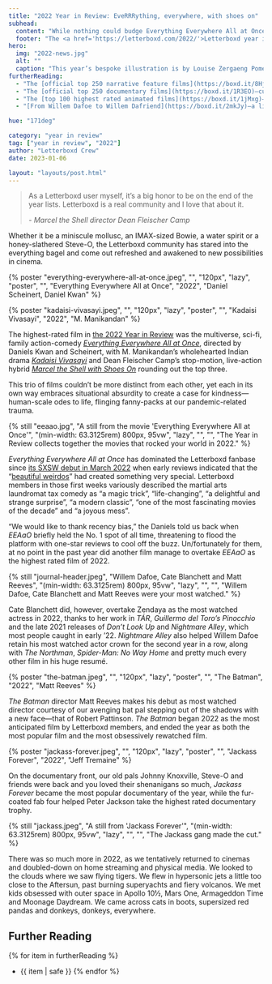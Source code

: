 ```yaml
---
title: "2022 Year in Review: EveRRRything, everywhere, with shoes on"
subhead:
  content: "While nothing could budge Everything Everywhere All at Once from the top spot, your highest rated and most popular ﬁlms of 2022 also featured many more enormously spectacular and wholeheartedly human delights."
  footer: "The <a href='https://letterboxd.com/2022/'>Letterboxd year in review</a> is presented by&nbsp;neon."
hero:
  img: "2022-news.jpg"
  alt: ""
  caption: "This year’s bespoke illustration is by Louise Zergaeng Pomeroy."
furtherReading:
  - "The [official top 250 narrative feature films](https://boxd.it/8HjM)—curated by Dave Vis"
  - "The [official top 250 documentary films](https://boxd.it/1R3EO)—curated by Jack Moulton"
  - "The [top 100 highest rated animated films](https://boxd.it/1jMxg)—curated by Rahat Ahmed"
  - "[From Willem Dafoe to Willem Dafriend](https://boxd.it/2mkJy)—a list by reillyvanana"

hue: "171deg"

category: "year in review"
tag: ["year in review", "2022"]
author: "Letterboxd Crew"
date: 2023-01-06

layout: "layouts/post.html"
---
```


> As a Letterboxd user myself, it’s a big honor to be on the end of the year lists. Letterboxd is a real community and I love that about it.
>
> <cite>- _Marcel the Shell_ director Dean Fleischer Camp</cite>

Whether it be a miniscule mollusc, an IMAX-sized Bowie, a water spirit or a honey-slathered Steve-O, the Letterboxd community has stared into the everything bagel and come out refreshed and awakened to new possibilities in cinema.

{% poster "everything-everywhere-all-at-once.jpeg", "", "120px", "lazy", "poster", "",  "Everything Everywhere All at Once", "2022", "Daniel Scheinert, Daniel Kwan" %}

{% poster "kadaisi-vivasayi.jpeg", "", "120px", "lazy", "poster", "",  "Kadaisi Vivasayi", "2022", "M. Manikandan" %}

The highest-rated film in [the 2022 Year in Review](https://letterboxd.com/2022/) was the multiverse, sci-fi, family action-comedy [_Everything Everywhere All at Once_](https://boxd.it/jUk4), directed by Daniels Kwan and Scheinert, with M. Manikandan’s wholehearted Indian drama [_Kadaisi Vivasayi_](https://boxd.it/mGrm) and Dean Fleischer Camp’s stop-motion, live-action hybrid [_Marcel the Shell with Shoes On_](https://boxd.it/wMAk) rounding out the top three.

This trio of films couldn’t be more distinct from each other, yet each in its own way embraces situational absurdity to create a case for kindness—human-scale odes to life, flinging fanny-packs at our pandemic-related trauma.

{% still "eeaao.jpg", "A still from the movie 'Everything Everywhere All at Once'", "(min-width: 63.3125rem) 800px, 95vw", "lazy", "", "", "The Year in Review collects together the movies that rocked your world in 2022." %}

_Everything Everywhere All at Once_ has dominated the Letterboxd fanbase since [its SXSW debut in March 2022](https://boxd.it/hnv) when early reviews indicated that the “[beautiful weirdos](https://boxd.it/2ECS1z)” had created something very special. Letterboxd members in those first weeks variously described the martial arts laundromat tax comedy as “a magic trick”, “life-changing”, “a delightful and strange surprise”, “a modern classic”, “one of the most fascinating movies of the decade” and “a joyous mess”.

“We would like to thank recency bias,” the Daniels told us back when _EEAaO_ briefly held the No. 1 spot of all time, threatening to flood the platform with one-star reviews to cool off the buzz. Un/fortunately for them, at no point in the past year did another film manage to overtake _EEAaO_ as the highest rated film of 2022.

{% still "journal-header.jpeg", "Willem Dafoe, Cate Blanchett and Matt Reeves", "(min-width: 63.3125rem) 800px, 95vw", "lazy", "", "", "Willem Dafoe, Cate Blanchett and Matt Reeves were your most watched." %}

Cate Blanchett did, however, overtake Zendaya as the most watched actress in 2022, thanks to her work in _TÁR_, _Guillermo del Toro’s Pinocchio_ and the late 2021 releases of _Don’t Look Up_ and _Nightmare Alley_, which most people caught in early ’22. _Nightmare Alley_ also helped Willem Dafoe retain his most watched actor crown for the second year in a row, along with _The Northman_, _Spider-Man: No Way Home_ and pretty much every other film in his huge resumé.

{% poster "the-batman.jpeg", "", "120px", "lazy", "poster", "",  "The Batman", "2022", "Matt Reeves" %}

_The Batman_ director Matt Reeves makes his debut as most watched director courtesy of our avenging bat pal stepping out of the shadows with a new face—that of Robert Pattinson. _The Batman_ began 2022 as the most anticipated film by Letterboxd members, and ended the year as both the most popular film and the most obsessively rewatched film.

{% poster "jackass-forever.jpeg", "", "120px", "lazy", "poster", "",  "Jackass Forever", "2022", "Jeff Tremaine" %}

On the documentary front, our old pals Johnny Knoxville, Steve-O and friends were back and you loved their shenanigans so much, _Jackass Forever_ became the most popular documentary of the year, while the fur-coated fab four helped Peter Jackson take the highest rated documentary trophy.

{% still "jackass.jpeg", "A still from 'Jackass Forever'", "(min-width: 63.3125rem) 800px, 95vw", "lazy", "", "", "The Jackass gang made the cut." %}

There was so much more in 2022, as we tentatively returned to cinemas and doubled-down on home streaming and physical media. We looked to the clouds where we saw flying tigers. We flew in hypersonic jets a little too close to the Aftersun, past burning superyachts and fiery volcanos. We met kids obsessed with outer space in Apollo 10½, Mars One, Armageddon Time and Moonage Daydream. We came across cats in boots, supersized red pandas and donkeys, donkeys, everywhere.

## Further Reading

{% for item in furtherReading %}

- {{ item | safe }}
  {% endfor %}
